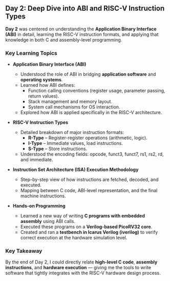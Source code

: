## Day 2: Deep Dive into ABI and RISC-V Instruction Types

**Day 2** was centered on understanding the **Application Binary Interface (ABI)** in detail, learning the RISC-V instruction formats, and applying that knowledge in both C and assembly-level programming.

### Key Learning Topics

- **Application Binary Interface (ABI)**
  - Understood the role of ABI in bridging **application software** and **operating systems**.
  - Learned how ABI defines:
    - Function calling conventions (register usage, parameter passing, return values).
    - Stack management and memory layout.
    - System call mechanisms for OS interaction.
  - Explored how ABI is applied specifically in the RISC-V architecture.

- **RISC-V Instruction Types**
  - Detailed breakdown of major instruction formats:
    - **R-Type** – Register-register operations (arithmetic, logic).
    - **I-Type** – Immediate values, load instructions.
    - **S-Type** – Store instructions.
  - Understood the encoding fields: opcode, funct3, funct7, rs1, rs2, rd, and immediate.

- **Instruction Set Architecture (ISA) Execution Methodology**
  - Step-by-step view of how instructions are fetched, decoded, and executed.
  - Mapping between C code, ABI-level representation, and the final machine instructions.

- **Hands-on Programming**
  - Learned a new way of writing **C programs with embedded assembly** using ABI calls.
  - Executed these programs on a **Verilog-based PicoRV32 core**.
  - Created and ran a **testbench in Icarus Verilog (iverilog)** to verify correct execution at the hardware simulation level.

### Key Takeaway
By the end of Day 2, I could directly relate **high-level C code**, **assembly instructions**, and **hardware execution** — giving me the tools to write software that tightly integrates with the RISC-V hardware design process.
